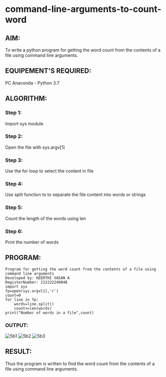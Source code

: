 # command-line-arguments-to-count-word
## AIM:
To write a python program for getting the word count from the contents of a file using command line arguments.
## EQUIPEMENT'S REQUIRED: 
PC
Anaconda - Python 3.7
## ALGORITHM: 
### Step 1:
Import sys module
### Step 2: 
Open the file with sys.argv[1]
### Step 3: 
Use the for loop to select the content in file
### Step 4:  
Use split function to to separate the file content into words or strings
### Step 5: 
Count the length of the words using len 
### Step 6: 
Print the number of words
## PROGRAM:
```
Program for getting the word count from the contents of a file using command line arguments
Developed by: KEERTHI VASAN A
RegisterNumber: 212222240048
import sys
fp=open(sys.argv[1],'r')
count=0
for line in fp:
    words=line.split()
    count+=len(words)
print("Number of words in a file",count)

```

### OUTPUT:

![5b1](https://github.com/Vanitha-SM/command-line-arguments-to-count-word/assets/119557985/da3b6883-df48-42b5-94c3-18e3c839b5e4)
![5b2](https://github.com/Vanitha-SM/command-line-arguments-to-count-word/assets/119557985/9eb94059-430c-4476-9306-1b4a970e8010)
![5b3](https://github.com/Vanitha-SM/command-line-arguments-to-count-word/assets/119557985/de23efbd-c08f-42f9-b9a3-aca38a661ec3)

## RESULT:
Thus the program is written to find the word count from the contents of a file using command line arguments.
